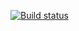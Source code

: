 [![Build status](https://ci.appveyor.com/api/projects/status/ut1ut2ggae2n708k?svg=true)](https://ci.appveyor.com/project/SurfDRED/allure)